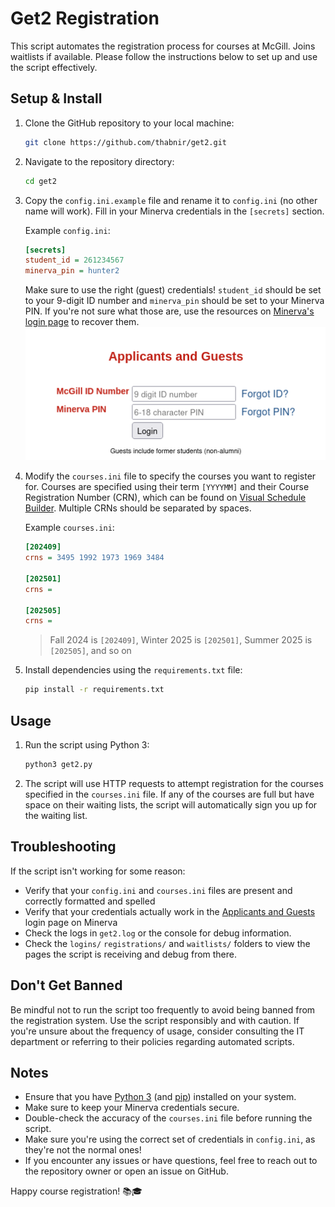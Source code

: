 # Get2 Registration

This script automates the registration process for courses at McGill. Joins waitlists if available.
Please follow the instructions below to set up and use the script effectively.

## Setup & Install

1. Clone the GitHub repository to your local machine:

   ```bash
   git clone https://github.com/thabnir/get2.git
   ```

2. Navigate to the repository directory:

   ```bash
   cd get2
   ```

3. Copy the `config.ini.example` file and rename it to `config.ini` (no other name will work). Fill in your Minerva credentials in the `[secrets]` section.

   Example `config.ini`:

   ```ini
   [secrets]
   student_id = 261234567
   minerva_pin = hunter2
   ```

   Make sure to use the right (guest) credentials!
   `student_id` should be set to your 9-digit ID number and `minerva_pin` should be set to your Minerva PIN. If you're not sure what those are, use the resources on [Minerva's login page](https://horizon.mcgill.ca/pban1/twbkwbis.P_WWWLogin) to recover them.
   ![signin page](./signin.png)

4. Modify the `courses.ini` file to specify the courses you want to register for. Courses are specified using their term `[YYYYMM]` and their Course Registration Number (CRN), which can be found on [Visual Schedule Builder](https://vsb.mcgill.ca/vsb). Multiple CRNs should be separated by spaces.

   Example `courses.ini`:

   ```ini
   [202409]
   crns = 3495 1992 1973 1969 3484

   [202501]
   crns =

   [202505]
   crns =
   ```

   > Fall 2024 is `[202409]`, Winter 2025 is `[202501]`, Summer 2025 is `[202505]`, and so on

5. Install dependencies using the `requirements.txt` file:

   ```bash
   pip install -r requirements.txt
   ```

## Usage

1. Run the script using Python 3:

   ```bash
   python3 get2.py
   ```

2. The script will use HTTP requests to attempt registration for the courses specified in the `courses.ini` file. If any of the courses are full but have space on their waiting lists, the script will automatically sign you up for the waiting list.

## Troubleshooting

If the script isn't working for some reason:

- Verify that your `config.ini` and `courses.ini` files are present and correctly formatted and spelled
- Verify that your credentials actually work in the [Applicants and Guests](https://horizon.mcgill.ca/pban1/twbkwbis.P_WWWLogin) login page on Minerva
- Check the logs in `get2.log` or the console for debug information.
- Check the `logins/` `registrations/` and `waitlists/` folders to view the pages the script is receiving and debug from there.

## Don't Get Banned

Be mindful not to run the script too frequently to avoid being banned from the registration system. Use the script responsibly and with caution. If you're unsure about the frequency of usage, consider consulting the IT department or referring to their policies regarding automated scripts.

## Notes

- Ensure that you have [Python 3](https://www.python.org/) (and [pip](https://pip.pypa.io/en/stable/installation/)) installed on your system.
- Make sure to keep your Minerva credentials secure.
- Double-check the accuracy of the `courses.ini` file before running the script.
- Make sure you're using the correct set of credentials in `config.ini`, as they're not the normal ones!
- If you encounter any issues or have questions, feel free to reach out to the repository owner or open an issue on GitHub.

Happy course registration! 📚🎓
